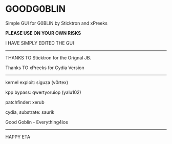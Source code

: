 # GOODG0BLIN
Simple GUI for G0BLIN by Sticktron and xPreeks

**PLEASE USE ON YOUR OWN RISKS**

I HAVE SIMPLY EDITED THE GUI




---------------------------------------

THANKS TO Sticktron for the Orignal JB.

Thanks TO xPreeks for Cydia Version

---------------------------------------



kernel exploit:    siguza (v0rtex)

kpp bypass:    qwertyoruiop (yalu102)

patchfinder:   xerub

cydia, substrate:  saurik 

Good  Goblin - Everything4ios

---------------------------------------



HAPPY ETA

